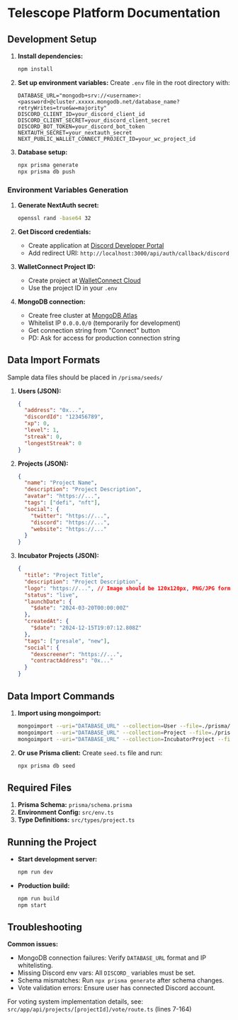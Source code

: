 # Telescope Platform Documentation

## Development Setup

1. **Install dependencies:**
   ```bash
   npm install
   ```

2. **Set up environment variables:**
   Create `.env` file in the root directory with:
   ```plaintext
   DATABASE_URL="mongodb+srv://<username>:<password>@cluster.xxxxx.mongodb.net/database_name?retryWrites=true&w=majority"
   DISCORD_CLIENT_ID=your_discord_client_id
   DISCORD_CLIENT_SECRET=your_discord_client_secret
   DISCORD_BOT_TOKEN=your_discord_bot_token
   NEXTAUTH_SECRET=your_nextauth_secret
   NEXT_PUBLIC_WALLET_CONNECT_PROJECT_ID=your_wc_project_id
   ```

3. **Database setup:**
   ```bash
   npx prisma generate
   npx prisma db push
   ```

### Environment Variables Generation

1. **Generate NextAuth secret:**
   ```bash
   openssl rand -base64 32
   ```

2. **Get Discord credentials:**
   - Create application at [Discord Developer Portal](https://discord.com/developers/applications)
   - Add redirect URI: `http://localhost:3000/api/auth/callback/discord`

3. **WalletConnect Project ID:**
   - Create project at [WalletConnect Cloud](https://cloud.walletconnect.com)
   - Use the project ID in your `.env`

4. **MongoDB connection:**
   - Create free cluster at [MongoDB Atlas](https://www.mongodb.com/atlas)
   - Whitelist IP `0.0.0.0/0` (temporarily for development)
   - Get connection string from "Connect" button
   - PD: Ask for access for production connection string

## Data Import Formats

Sample data files should be placed in `/prisma/seeds/`

1. **Users (JSON):**
   ```json
   {
     "address": "0x...",
     "discordId": "123456789",
     "xp": 0,
     "level": 1,
     "streak": 0,
     "longestStreak": 0
   }
   ```

2. **Projects (JSON):**
   ```json
   {
     "name": "Project Name",
     "description": "Project Description",
     "avatar": "https://...",
     "tags": ["defi", "nft"],
     "social": {
       "twitter": "https://...",
       "discord": "https://...",
       "website": "https://..."
     }
   }
   ```

3. **Incubator Projects (JSON):**
   ```json
   {
     "title": "Project Title",
     "description": "Project Description",
     "logo": "https://...", // Image should be 120x120px, PNG/JPG format
     "status": "live",
     "launchDate": {
       "$date": "2024-03-20T00:00:00Z"
     },
     "createdAt": {
       "$date": "2024-12-15T19:07:12.808Z"
     },
     "tags": ["presale", "new"],
     "social": {
       "dexscreener": "https://...",
       "contractAddress": "0x..."
     }
   }
   ```

## Data Import Commands

1. **Import using mongoimport:**
   ```bash
   mongoimport --uri="DATABASE_URL" --collection=User --file=./prisma/seeds/users.json --jsonArray
   mongoimport --uri="DATABASE_URL" --collection=Project --file=./prisma/seeds/projects.json --jsonArray
   mongoimport --uri="DATABASE_URL" --collection=IncubatorProject --file=./prisma/seeds/incubator.json --jsonArray
   ```

2. **Or use Prisma client:**
   Create `seed.ts` file and run:
   ```bash
   npx prisma db seed
   ```

## Required Files

1. **Prisma Schema:** `prisma/schema.prisma`
2. **Environment Config:** `src/env.ts`
3. **Type Definitions:** `src/types/project.ts`

## Running the Project

- **Start development server:**
  ```bash
  npm run dev
  ```

- **Production build:**
  ```bash
  npm run build
  npm start
  ```

## Troubleshooting

**Common issues:**
- MongoDB connection failures: Verify `DATABASE_URL` format and IP whitelisting.
- Missing Discord env vars: All `DISCORD_` variables must be set.
- Schema mismatches: Run `npx prisma generate` after schema changes.
- Vote validation errors: Ensure user has connected Discord account.

For voting system implementation details, see:
`src/app/api/projects/[projectId]/vote/route.ts` (lines 7-164)